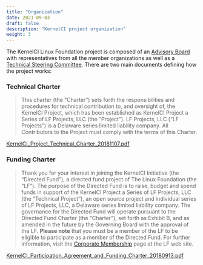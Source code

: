 ```yaml
---
title: "Organization"
date: 2021-09-03
draft: false
description: "KernelCI project organization"
weight: 3
---
```


The KernelCI Linux Foundation project is composed of an [Advisory Board](board)
with representatives from all the member organizations as well as a [Technical
Steering Committee](tsc).  There are two main documents defining how the
project works:

### Technical Charter

> This charter (the “Charter”) sets forth the responsibilities and procedures
for technical contribution to, and oversight of, the KernelCI Project, which
has been established as KernelCI Project a Series of LF Projects, LLC (the
“Project”). LF Projects, LLC (“LF Projects”) is a Delaware series limited
liability company. All Contributors to the Project must comply with the terms
of this Charter.

[KernelCI_Project_Technical_Charter_20181107.pdf](/files/KernelCI_Project_Technical_Charter_20181107.pdf)


### Funding Charter

> Thank you for your interest in joining the KernelCI Initiative (the “Directed
Fund”), a directed fund project of The Linux Foundation (the “LF”). The purpose
of the Directed Fund is to raise, budget and spend funds in support of the
KernelCI Project a Series of LF Projects, LLC (the “Technical Project”), an
open source project and individual series of LF Projects, LLC, a Delaware
series limited liability company. The governance for the Directed Fund will
operate pursuant to the Directed Fund Charter (the “Charter”), set forth as
Exhibit B, and as amended in the future by the Governing Board with the
approval of the LF. **Please note** that you must be a member of the LF to be
eligible to participate as a member of the Directed Fund. For further
information, visit the [Corporate
Membership](https://www.linuxfoundation.org/join/members/) page at the LF web
site.

[KernelCI_Participation_Agreement_and_Funding_Charter_20180913.pdf](/files/KernelCI_Participation_Agreement_and_Funding_Charter_20180913.pdf)
